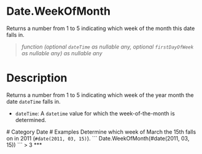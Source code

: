 ﻿# Date.WeekOfMonth
Returns a number from 1 to 5 indicating which week of the month this date falls in.
> _function (optional <code>dateTime</code> as nullable any, optional <code>firstDayOfWeek</code> as nullable any) as nullable any_
# Description 
Returns a number from 1 to 5 indicating which week of the year month the date <code>dateTime</code> falls in.
 <ul>
        <li><code>dateTime</code>: A <code>datetime</code> value for which the week-of-the-month is determined.</li>        
      </ul>
# Category 
Date
# Examples 
Determine which week of March the 15th falls on in 2011 (<code>#date(2011, 03, 15)</code>).
```
Date.WeekOfMonth(#date(2011, 03, 15))
```
> 3
***
